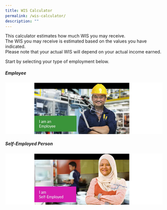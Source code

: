 ```yaml
---
title: WIS Calculator
permalink: /wis-calculator/
description: ""
---
```

This calculator estimates how much WIS you may receive.  
The WIS you may receive is estimated based on the values you have indicated.  
Please note that your actual WIS will depend on your actual income earned.

Start by selecting your type of employment below.

##### Employee
<a href="/wis-calculator-for-employees/"> <img src="/images/calculator_ee.png" alt="I am an Employee"> </a>

##### Self-Employed Person
<a href="/wis-calculator-for-self-employed/"> <img src="/images/calculator_se.png" alt="I am Self-Employed"> </a>